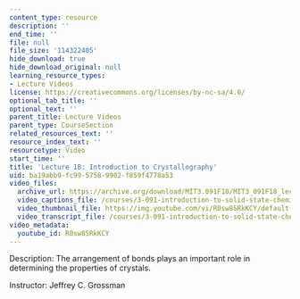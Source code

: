 ```yaml
---
content_type: resource
description: ''
end_time: ''
file: null
file_size: '114322405'
hide_download: true
hide_download_original: null
learning_resource_types:
- Lecture Videos
license: https://creativecommons.org/licenses/by-nc-sa/4.0/
optional_tab_title: ''
optional_text: ''
parent_title: Lecture Videos
parent_type: CourseSection
related_resources_text: ''
resource_index_text: ''
resourcetype: Video
start_time: ''
title: 'Lecture 18: Introduction to Crystallography'
uid: ba19abb9-fc99-5758-9902-f859f4778a53
video_files:
  archive_url: https://archive.org/download/MIT3.091F18/MIT3_091F18_lec18_300k.mp4
  video_captions_file: /courses/3-091-introduction-to-solid-state-chemistry-fall-2018/R0sw85RkKCY_captions.webvtt
  video_thumbnail_file: https://img.youtube.com/vi/R0sw85RkKCY/default.jpg
  video_transcript_file: /courses/3-091-introduction-to-solid-state-chemistry-fall-2018/R0sw85RkKCY_transcript.pdf
video_metadata:
  youtube_id: R0sw85RkKCY
---
```


Description: The arrangement of bonds plays an important role in determining the properties of crystals.

Instructor: Jeffrey C. Grossman

